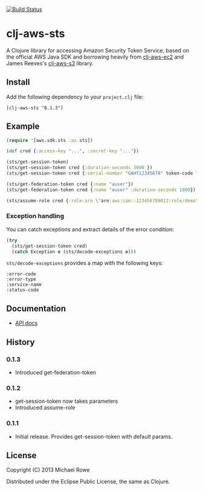 [![Build Status](https://buildhive.cloudbees.com/job/mrowe/job/clj-aws-sts/badge/icon)](https://buildhive.cloudbees.com/job/mrowe/job/clj-aws-sts/)

# clj-aws-sts

A Clojure library for accessing Amazon Security Token Service, based
on the official AWS Java SDK and borrowing heavily from
[clj-aws-ec2][] and James Reeves's [clj-aws-s3][] library.

[clj-aws-ec2]: https://github.com/mrowe/clj-aws-ec2
[clj-aws-s3]: https://github.com/weavejester/clj-aws-s3

## Install

Add the following dependency to your `project.clj` file:

    [clj-aws-sts "0.1.3"]

## Example

```clojure
(require '[aws.sdk.sts :as sts])

(def cred {:access-key "...", :secret-key "..."})

(sts/get-session-token)
(sts/get-session-token cred {:duration-seconds 3600 })
(sts/get-session-token cred {:serial-number "GAHT12345678" token-code "123456"})

(sts/get-federation-token cred {:name "auser"})
(sts/get-federation-token cred {:name "auser" :duration-seconds 1800})

(sts/assume-role cred {:role-arn \"arn:aws:iam::123456789012:role/demo\" :role-session-name \"Demo\" :duration-seconds 1800 })"
```

### Exception handling

You can catch exceptions and extract details of the error condition:

```clojure
(try
  (sts/get-session-token cred)
  (catch Exception e (sts/decode-exceptions e)))
```

`sts/decode-exceptions` provides a map with the following keys:

    :error-code
    :error-type
    :service-name
    :status-code


## Documentation

* [API docs](http://mrowe.github.com/clj-aws-sts/)

## History

### 0.1.3

 * Introduced get-federation-token

### 0.1.2

 * get-session-token now takes parameters
 * Introduced assume-role

### 0.1.1

 * Initial release. Provides get-session-token with default params.


## License

Copyright (C) 2013 Michael Rowe

Distributed under the Eclipse Public License, the same as Clojure.
